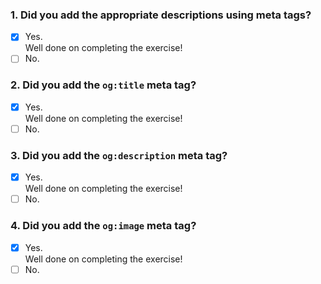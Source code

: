 ### 1. Did you add the appropriate descriptions using meta tags?

- [x] Yes. <br>
      Well done on completing the exercise!
- [ ] No.

### 2. Did you add the `og:title` meta tag?

- [x] Yes. <br>
      Well done on completing the exercise!
- [ ] No.

### 3. Did you add the `og:description` meta tag?

- [x] Yes. <br>
      Well done on completing the exercise!
- [ ] No.

### 4. Did you add the `og:image` meta tag?

- [x] Yes. <br>
      Well done on completing the exercise!
- [ ] No.
